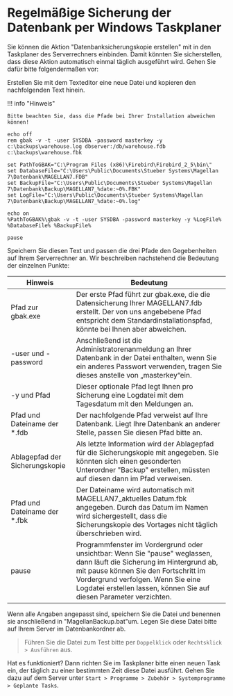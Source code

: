 # Regelmäßige Sicherung der Datenbank per Windows Taskplaner

Sie können die Aktion "Datenbanksicherungskopie erstellen" mit in den Taskplaner des Serverrechners einbinden. Damit könnten Sie sicherstellen, dass diese Aktion automatisch einmal täglich ausgeführt wird. Gehen Sie dafür bitte folgendermaßen vor:

Erstellen Sie mit dem Texteditor eine neue Datei und kopieren den nachfolgenden Text hinein.

!!! info "Hinweis"

    Bitte beachten Sie, dass die Pfade bei Ihrer Installation abweichen können!

```
echo off
rem gbak -v -t -user SYSDBA -password masterkey -y c:\backups\warehouse.log dbserver:/db/warehouse.fdb c:\backups\warehouse.fbk

set PathToGBAK="C:\Program Files (x86)\Firebird\Firebird_2_5\bin\"
set DatabaseFile="C:\Users\Public\Documents\Stueber Systems\Magellan 7\Datenbank\MAGELLAN7.FDB"
set BackupFile="C:\Users\Public\Documents\Stueber Systems\Magellan 7\Datenbank\Backup\MAGELLAN7_%date:~0%.FBK"
set LogFile="C:\Users\Public\Documents\Stueber Systems\Magellan 7\Datenbank\Backup\MAGELLAN7_%date:~0%.log"

echo on
%PathToGBAK%\gbak -v -t -user SYSDBA -password masterkey -y %LogFile% %DatabaseFile% %BackupFile%

pause
```

Speichern Sie diesen Text und passen die drei Pfade den Gegebenheiten auf Ihrem Serverrechner an. Wir beschreiben nachstehend die Bedeutung der einzelnen Punkte:

| Hinweis | Bedeutung |
| --- | --- |
| Pfad zur gbak.exe | Der erste Pfad führt zur gbak.exe, die die Datensicherung Ihrer MAGELLAN7.fdb erstellt. Der von uns angebebene Pfad entspricht dem Standardinstallationspfad, könnte bei Ihnen aber abweichen. |
| -user und -password | Anschließend ist die Administratorenanmeldung an Ihrer Datenbank in der Datei enthalten, wenn Sie ein anderes Passwort verwenden, tragen Sie dieses anstelle von „masterkey“ein. |
| -y und Pfad | Dieser optionale Pfad legt Ihnen pro Sicherung eine Logdatei mit dem Tagesdatum mit den Meldungen an. |
| Pfad und Dateiname der \*.fdb | Der nachfolgende Pfad verweist auf Ihre Datenbank. Liegt Ihre Datenbank an anderer Stelle, passen Sie diesen Pfad bitte an. |
| Ablagepfad der Sicherungskopie | Als letzte Information wird der Ablagepfad für die Sicherungskopie mit angegeben. Sie könnten sich einen gesonderten Unterordner "Backup" erstellen, müssten auf diesen dann im Pfad verweisen. |
| Pfad und Dateiname der \*.fbk | Der Dateiname wird automatisch mit MAGELLAN7\_aktuelles Datum.fbk angegeben. Durch das Datum im Namen wird sichergestellt, dass die Sicherungskopie des Vortages nicht täglich überschrieben wird. |
| pause | Programmfenster im Vordergrund oder unsichtbar: Wenn Sie "pause" weglassen, dann läuft die Sicherung im Hintergrund ab, mit pause können Sie den Fortschritt im Vordergrund verfolgen. Wenn Sie eine Logdatei erstellen lassen, können Sie auf diesen Parameter verzichten. |

Wenn alle Angaben angepasst sind, speichern Sie die Datei und benennen sie anschließend in "MagellanBackup.bat"um. Legen Sie diese Datei bitte auf Ihrem Server im Datenbankordner ab.


> Führen Sie die Datei zum Test bitte per `Doppelklick` oder `Rechtsklick > Ausführen` aus.

Hat es funktioniert? Dann richten Sie im Taskplaner bitte einen neuen Task ein, der täglich zu einer bestimmten Zeit diese Datei ausführt. Gehen Sie dazu auf dem Server unter `Start > Programme > Zubehör > Systemprogramme > Geplante Tasks`.

